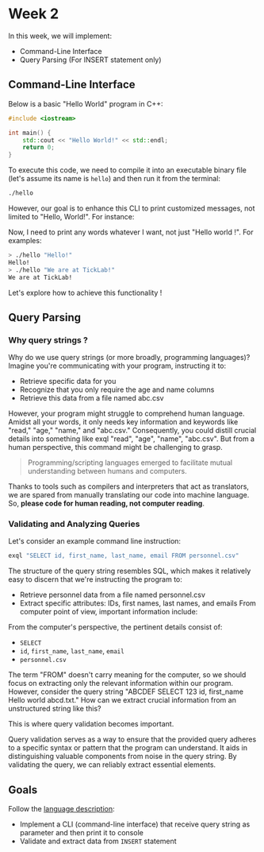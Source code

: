# Week 2

In this week, we will implement:

- Command-Line Interface
- Query Parsing (For INSERT statement only)

## Command-Line Interface

Below is a basic "Hello World" program in C++:

```c++
#include <iostream>

int main() {
    std::cout << "Hello World!" << std::endl;
    return 0;
}
```

To execute this code, we need to compile it into an executable binary file (let's assume its name is `hello`) and then run it from the terminal:

```bash
./hello
```

However, our goal is to enhance this CLI to print customized messages, not limited to "Hello, World!". For instance:

Now, I need to print any words whatever I want, not just "Hello world !". For examples:

```bash
> ./hello "Hello!"
Hello!
> ./hello "We are at TickLab!"
We are at TickLab!
```

Let's explore how to achieve this functionality !

## Query Parsing

### Why query strings ?

Why do we use query strings (or more broadly, programming languages)? Imagine you're communicating with your program, instructing it to:

- Retrieve specific data for you
- Recognize that you only require the age and name columns
- Retrieve this data from a file named abc.csv

However, your program might struggle to comprehend human language. Amidst all your words, it only needs key information and keywords like "read," "age," "name," and "abc.csv." Consequently, you could distill crucial details into something like exql "read", "age", "name", "abc.csv". But from a human perspective, this command might be challenging to grasp.

> Programming/scripting languages emerged to facilitate mutual understanding between humans and computers.

Thanks to tools such as compilers and interpreters that act as translators, we are spared from manually translating our code into machine language. So, **please code for human reading, not computer reading**.

### Validating and Analyzing Queries

Let's consider an example command line instruction:

```bash
exql "SELECT id, first_name, last_name, email FROM personnel.csv"
```

The structure of the query string resembles SQL, which makes it relatively easy to discern that we're instructing the program to:

- Retrieve personnel data from a file named personnel.csv
- Extract specific attributes: IDs, first names, last names, and emails
From computer point of view, important information include:

From the computer's perspective, the pertinent details consist of:

- `SELECT`
- `id`, `first_name`, `last_name`, `email`
- `personnel.csv`

The term "FROM" doesn't carry meaning for the computer, so we should focus on extracting only the relevant information within our program. However, consider the query string "ABCDEF SELECT 123 id, first_name Hello world abcd.txt." How can we extract crucial information from an unstructured string like this?

This is where query validation becomes important.

Query validation serves as a way to ensure that the provided query adheres to a specific syntax or pattern that the program can understand. It aids in distinguishing valuable components from noise in the query string. By validating the query, we can reliably extract essential elements.

## Goals

Follow the [language description](../query-language-description.md):

- Implement a CLI (command-line interface) that receive query string as parameter and then print it to console
- Validate and extract data from `INSERT` statement
